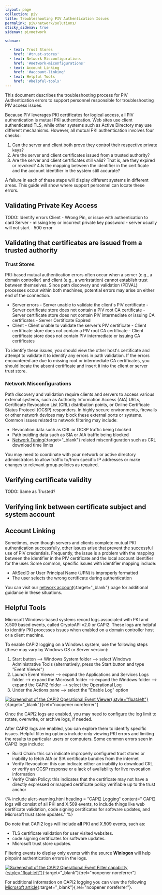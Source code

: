 ```yaml
---
layout: page
collection: piv
title: Troubleshooting PIV Authentication Issues
permalink: piv/network/solutions/
sticky_sidenav: true
sidenav: pivnetwork

subnav:

  - text: Trust Stores
    href: '#trust-stores'
  - text: Network Misconfigurations
    href: '#network-miconfigurations'
  - text: Account Linking
    href: '#account-linking'
  - text: Helpful Tools
    href: '#helpful-tools'
---
```


This document describes the troubleshooting process for PIV Authentication errors to support personnel responsible for troubleshooting PIV access issues.

Because PIV leverages PKI certificates for logical access, all PIV authentication is mutual PKI authentication. Web sites use client authenticated TLS, while other systems such as Active Directory may use different mechanisms. However, all mutual PKI authentication involves four checks:

1. Can the server and client both prove they control their respective private keys?
2. Are the server and client certificates issued from a trusted authority?
3. Are the server and client certificates still valid? That is, are they expired or revoked?
4.Is the mapping between the identifier in the certificate and the account identifier in the system still accurate?

A failure in each of these steps will display different systems in different areas. This guide will show where support personnel can locate these errors.

## Validating Private Key Access

TODO: Identify errors
Client - Wrong Pin, or issue with authentication to card
Server - missing key or incorrect private key password - server usually will not start - 500 error

## Validating that certificates are issued from a trusted authority

### Trust Stores

PKI-based mutual authentication errors often occur when a server (e.g., a domain controller) and client (e.g., a workstation) cannot establish trust between themselves. Since path discovery and validation (PDVAL) processes occur within both machines, potential errors may arise on either end of the connection.

- Server errors
      - Server unable to validate the client's PIV certificate
      - Server certificate store does not contain a PIV root CA certificate
      - Server certificate store does not contain PIV intermediate or issuing CA certificates
      - Server Certificate Expired
- Client
      - Client unable to validate the server's PIV certificate
      - Client certificate store does not contain a PIV root CA certificate
      - Client certificate store does not contain PIV intermediate or issuing CA certificates

To identify these issues, you should view the other host's certificate and attempt to validate it to identify any errors in path validation.  If the errors encountered are due to missing root or intermediate CA certificates, you should locate the absent certificate and insert it into the client or server trust store.

### Network Misconfigurations

Path discovery and validation require clients and servers to access various external systems, such as Authority Information Access (AIA) URLs, Certificate Revocation List (CRL) distribution points, or Online Certificate Status Protocol (OCSP) responders.
In highly secure environments, firewalls or other network devices may block these external ports or systems. Common issues related to network filtering may include:

- Revocation data such as CRL or OCSP traffic being blocked
- Path buidling data such as SIA or AIA traffic being blocked
- [Network Tuning](/../network/tuning){:target="_blank"} related misconfiguration such as CRL download time limits

You may need to coordinate with your network or active directory administrators to allow traffic to/from specific IP addresses or make changes to relevant group policies as required.

## Verifying certificate validity

TODO: Same as Trusted?

## Verifying link between certificate subject and system account

## Account Linking

Sometimes, even though servers and clients complete mutual PKI authentication successfully, other issues arise that prevent the successful use of PIV credentials.  Frequently, the issue is a problem with the mapping between the identifier in the PIV certificate and the local account identifier for the user.  Some common, specific issues with identifier mapping include:

- AltSecID or User Principal Name (UPN) is improperly formatted
- The user selects the wrong certificate during authentication

You can visit our [network account](/../network/account){:target="_blank"} page for additional guidance in these situations.

## Helpful Tools

Microsoft Windows-based systems record logs associated with PKI and X.509 based events, called CryptoAPI v2.0 or CAPI2.  These logs are helpful to identify PKI processes issues when enabled on a domain controller host or a client machine.  

To enable CAPI2 logging on a Windows system, use the following steps (these may vary by Windows OS or Server version):

1. Start button --> Windows System folder --> select Windows Administrative Tools (alternatively, press the Start button and type "Event Viewer")
2. Launch Event Viewer --> expand the Applications and Services Logs folder --> expand the Microsoft folder --> expand the Windows folder --> expand the CAPI2 folder --> select the Operational Log
3. Under the Actions pane --> select the "Enable Log" option

[![Screenshot of the CAPI2 Operational Event Viewer]({{site.baseurl}}/assets/piv/CAPI2_logging.png){:style="float:left"}]({{site.baseurl}}/assets/piv/CAPI2_logging.png){:target="_blank"}{:rel="noopener noreferrer"}

Once the CAPI2 logs are enabled, you may need to configure the log limit to rotate, overwrite, or archive logs, if needed.

After CAPI2 logs are enabled, you can explore them to identify specific issues.  Helpful filtering options include only viewing PKI errors and limiting the results to particular users or computers.  Some common errors seen in CAPI2 logs include:

- Build Chain: this can indicate improperly configured trust stores or inability to fetch AIA or SIA certificate bundles from the internet
- Verify Revocation: this can indicate either an inability to download CRL or verify an OCSP response or a lack of availability for live revocation information
- Verify Chain Policy: this indicates that the certificate may not have a directly expressed or mapped certificate policy verifiable up to the trust anchor

{% include alert-warning.html heading = "CAPI2 Logging" content=" CAPI2 logs will consist of all PKI and X.509 events, to include things like web certificate validation, code signing certificates for software updates, and Microsoft trust store updates." %}

Do note that CAPI2 logs will include **all** PKI and X.509 events, such as:

- TLS certificate validation for user visited websites.
- code signing certificates for software updates.
- Microsoft trust store updates.

Filtering events to display only events with the source **Winlogon**  will help pinpoint authentication errors in the logs.

[![Screenshot of the CAPI2 Operational Event Filter capability]({{site.baseurl}}/assets/piv/CAPI2_log_filtering.png){:style="float:left"}]({{site.baseurl}}/assets/piv/CAPI2_log_filtering.png){:target="_blank"}{:rel="noopener noreferrer"}

For additional information on CAPI2 logging you can view the following [Microsoft article](https://docs.microsoft.com/en-us/previous-versions/windows/it-pro/windows-vista/cc749296(v=ws.10)?redirectedfrom=MSDN){:target="_blank"}{:rel="noopener noreferrer"}.
